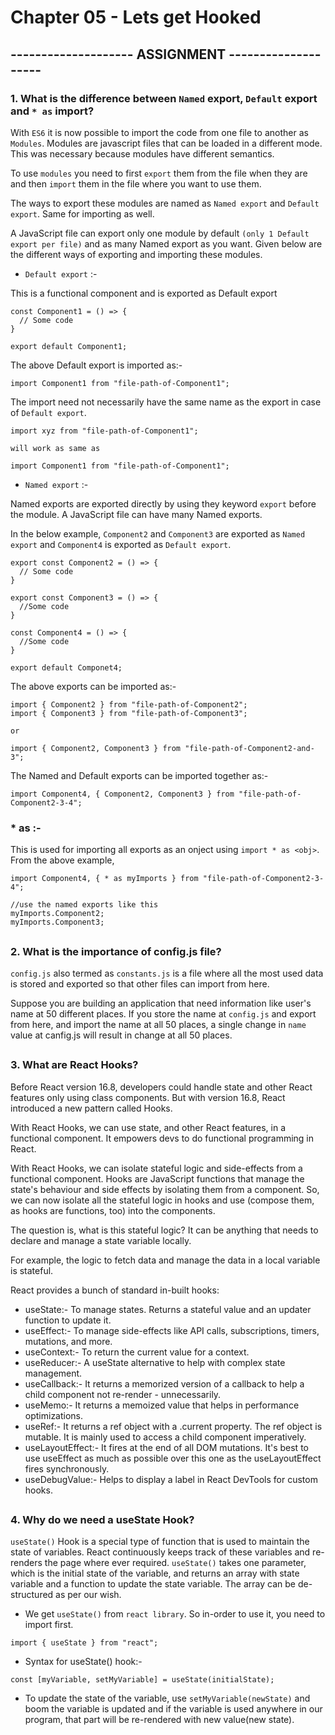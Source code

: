 # Chapter 05 - Lets get Hooked

## -------------------- ASSIGNMENT --------------------

### 1. What is the difference between `Named` export, `Default` export and `* as` import?

With `ES6` it is now possible to import the code from one file to another as `Modules`. Modules are javascript files that can be loaded in a different mode. This was necessary because modules have different semantics.

To use `modules` you need to first `export` them from the file when they are and then `import` them in the file where you want to use them.

The ways to export these modules are named as `Named export` and `Default export`. Same for importing as well.

A JavaScript file can export only one module by default `(only 1 Default export per file)` and as many Named export as you want. Given below are the different ways of exporting and importing these modules.

- `Default export` :-

This is a functional component and is exported as Default export

```
const Component1 = () => {
  // Some code
}

export default Component1;
```

The above Default export is imported as:-

```
import Component1 from "file-path-of-Component1";
```

The import need not necessarily have the same name as the export in case of `Default export`.

```
import xyz from "file-path-of-Component1";
```

`will work as same as`

```
import Component1 from "file-path-of-Component1";
```

- `Named export` :-

Named exports are exported directly by using they keyword `export` before the module.
A JavaScript file can have many Named exports.

In the below example, `Component2` and `Component3` are exported as `Named export` and `Component4` is exported as `Default export`.

```
export const Component2 = () => {
  // Some code
}

export const Component3 = () => {
  //Some code
}

const Component4 = () => {
  //Some code
}

export default Componet4;
```

The above exports can be imported as:-

```
import { Component2 } from "file-path-of-Component2";
import { Component3 } from "file-path-of-Component3";
```

`or`

```
import { Component2, Component3 } from "file-path-of-Component2-and-3";
```

The Named and Default exports can be imported together as:-

```
import Component4, { Component2, Component3 } from "file-path-of-Component2-3-4";
```

### \* as :-

This is used for importing all exports as an onject using `import * as <obj>`.
From the above example,

```
import Component4, { * as myImports } from "file-path-of-Component2-3-4";

//use the named exports like this
myImports.Component2;
myImports.Component3;
```

##

### 2. What is the importance of config.js file?

`config.js` also termed as `constants.js` is a file where all the most used data is stored and exported so that other files can import from here.

Suppose you are building an application that need information like user's name at 50 different places. If you store the name at `config.js` and export from here, and import the name at all 50 places, a single change in `name` value at canfig.js will result in change at all 50 places.

##

### 3. What are React Hooks?

Before React version 16.8, developers could handle state and other React features only using class components. But with version 16.8, React introduced a new pattern called Hooks.

With React Hooks, we can use state, and other React features, in a functional component. It empowers devs to do functional programming in React.

With React Hooks, we can isolate stateful logic and side-effects from a functional component. Hooks are JavaScript functions that manage the state's behaviour and side effects by isolating them from a component.
So, we can now isolate all the stateful logic in hooks and use (compose them, as hooks are functions, too) into the components.

The question is, what is this stateful logic? It can be anything that needs to declare and manage a state variable locally.

For example, the logic to fetch data and manage the data in a local variable is stateful.

React provides a bunch of standard in-built hooks:

- useState:- To manage states. Returns a stateful value and an updater function to update it.
- useEffect:- To manage side-effects like API calls, subscriptions, timers, mutations, and more.
- useContext:- To return the current value for a context.
- useReducer:- A useState alternative to help with complex state management.
- useCallback:- It returns a memorized version of a callback to help a child component not re-render - unnecessarily.
- useMemo:- It returns a memoized value that helps in performance optimizations.
- useRef:- It returns a ref object with a .current property. The ref object is mutable. It is mainly used to access a child component imperatively.
- useLayoutEffect:- It fires at the end of all DOM mutations. It's best to use useEffect as much as possible over this one as the useLayoutEffect fires synchronously.
- useDebugValue:- Helps to display a label in React DevTools for custom hooks.

##

### 4. Why do we need a useState Hook?

`useState()` Hook is a special type of function that is used to maintain the state of variables. React continuously keeps track of these variables and re-renders the page where ever required.
`useState()` takes one parameter, which is the initial state of the variable, and returns an array with state variable and a function to update the state variable. The array can be de-structured as per our wish.

- We get `useState()` from `react library`. So in-order to use it, you need to import first.

```
import { useState } from "react";
```

- Syntax for useState() hook:-

```
const [myVariable, setMyVariable] = useState(initialState);
```

- To update the state of the variable, use `setMyVariable(newState)` and boom the variable is updated and if the variable is used anywhere in our program, that part will be re-rendered with new value(new state).
